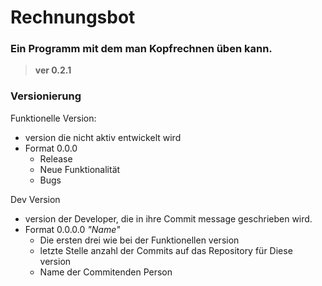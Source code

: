 # Rechnungsbot
### Ein Programm mit dem man Kopfrechnen üben kann.
>**ver 0.2.1**

### Versionierung
Funktionelle Version:
+ version die nicht aktiv entwickelt wird
+ Format 0.0.0
  + Release
  + Neue Funktionalität
  + Bugs

Dev Version

+ version der Developer, die in ihre Commit message geschrieben wird.
+ Format 0.0.0.0 *"Name"*
  + Die ersten drei wie bei der Funktionellen version
  + letzte Stelle anzahl der Commits auf das Repository für Diese version
  + Name der Commitenden Person